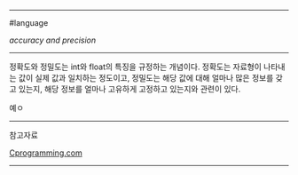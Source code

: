 
---

#language

*accuracy and precision*

---

정확도와 정밀도는 int와 float의 특징을 규정하는 개념이다. 정확도는 자료형이 나타내는 값이 실제 값과 일치하는 정도이고, 정밀도는 해당 값에 대해 얼마나 많은 정보를 갖고 있는지, 해당 정보를 얼마나 고유하게 고정하고 있는지와 관련이 있다.

예ㅇ

---

참고자료

[Cprogramming.com](https://www.cprogramming.com/tutorial/floating_point/understanding_floating_point.html)

---